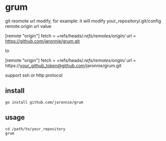 # grum

git reomote url modify, for example:
it will modify your_repository/.git/config remote.origin url value

[remote "origin"]
fetch = +refs/heads/*:refs/remotes/origin/*
url = https://github.com/jaronnie/grum.git

to 

[remote "origin"]
    fetch = +refs/heads/*:refs/remotes/origin/*
    url = https://your_github_token@github.com/jaronnie/grum.git


support ssh or http protocol

## install

```shell
go install github.com/jaronnie/grum
```

## usage

```shell
cd /path/to/your_repository
grum
```